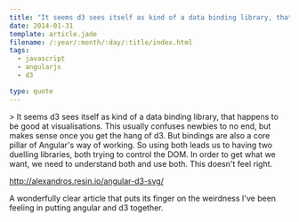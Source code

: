 ```yaml
---
title: "It seems d3 sees itself as kind of a data binding library, that happens to be good at visualisations. This usually confuses newbies to no end, but makes sense once you get the hang of d3. But bindings are also a core pillar of Angular's way of working. So using both leads us to having two duelling libraries, both trying to control the DOM. In order to get what we want, we need to understand both and use both. This doesn't feel right."
date: 2014-01-31
template: article.jade
filename: /:year/:month/:day/:title/index.html
tags:
  - javascript
  - angularjs
  - d3

type: quote
---
```


\> It seems d3 sees itself as kind of a data binding library, that
happens to be good at visualisations. This usually confuses newbies to
no end, but makes sense once you get the hang of d3. But bindings are
also a core pillar of Angular's way of working. So using both leads us
to having two duelling libraries, both trying to control the DOM. In
order to get what we want, we need to understand both and use both. This
doesn't feel right.

http://alexandros.resin.io/angular-d3-svg/

A wonderfully clear article that puts its finger on the weirdness I've
been feeling in putting angular and d3 together.  


